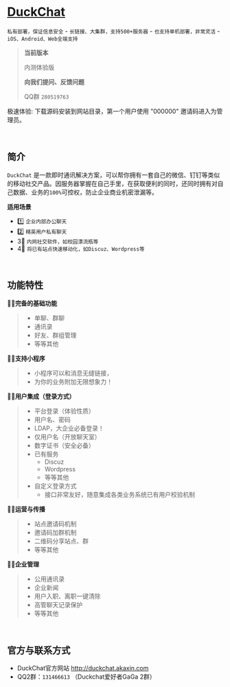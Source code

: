 
# [DuckChat](http://duck.chat)

`私有部署，保证信息安全` - `长链接、大集群，支持500+服务器` - `也支持单机部署，非常灵活` - `iOS、Android、Web全端支持`

> **当前版本**
>
> 内测体验版
>
> **向我们提问、反馈问题**
>
> QQ群 `280519763`

极速体验: 下载源码安装到网站目录，第一个用户使用 "000000" 邀请码进入为管理员。

<br />

## 简介

`DuckChat` 是一款即时通讯解决方案，可以帮你拥有一套自己的微信、钉钉等类似的移动社交产品。因服务器掌握在自己手里，在获取便利的同时，还同时拥有对自己数据、业务的`100%`可控权，防止企业商业机密泄漏等。

**适用场景**

- 1️⃣ `企业内部办公聊天`
- 2️⃣ `精英用户私有聊天`
- 3⃣️ `内网社交软件，如校园漂流瓶等`
- 4⃣️ `将已有站点快速移动化，如Discuz、Wordpress等`


<br />

## 功能特性

**🤩🤩完备的基础功能**
    
> - 单聊、群聊
> - 通讯录
> - 好友、群组管理
> - 等等其他

**🤩🤩支持小程序**
    
> - 小程序可以和消息无缝链接，
> - 为你的业务附加无限想象力！

**🤩🤩用户集成（登录方式）**

> - 平台登录（体验性质）
> - 用户名、密码
> - LDAP，大企业必备登录！
> - 仅用户名（开放聊天室）
> - 数字证书（安全必备）
> - 已有服务
>     - Discuz
>     - Wordpress
>     - 等等其他
> - 自定义登录方式
>     - 接口非常友好，随意集成各类业务系统已有用户校验机制

**🤩🤩运营与传播**

> - 站点邀请码机制
> - 邀请码加群机制
> - 二维码分享站点、群
> - 等等其他

**🤩🤩企业管理**

> - 公用通讯录
> - 企业新闻
> - 用户入职、离职一键清除
> - 高管聊天记录保护
> - 等等其他
 

<br />


## 官方与联系方式

- DuckChat官方网站 http://duckchat.akaxin.com
- QQ2群：`131466613` （Duckchat爱好者GaGa 2群）
